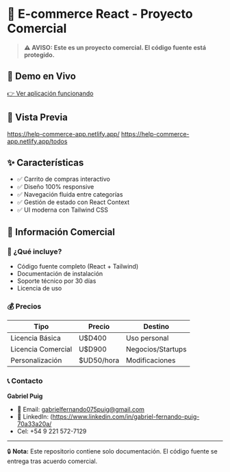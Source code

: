 # 🛒 E-commerce React - Proyecto Comercial

> **⚠️ AVISO: Este es un proyecto comercial. El código fuente está protegido.**

## 🎯 Demo en Vivo
[👉 Ver aplicación funcionando]([https://tu-demo.vercel.app](https://help-commerce-app.netlify.app/))

## 📸 Vista Previa
https://help-commerce-app.netlify.app/
https://help-commerce-app.netlify.app/todos

## ✨ Características
- ✅ Carrito de compras interactivo
- ✅ Diseño 100% responsive
- ✅ Navegación fluida entre categorías
- ✅ Gestión de estado con React Context
- ✅ UI moderna con Tailwind CSS

## 💼 Información Comercial

### 💎 ¿Qué incluye?
- Código fuente completo (React + Tailwind)
- Documentación de instalación
- Soporte técnico por 30 días
- Licencia de uso

### 💰 Precios
| Tipo | Precio | Destino |
|------|--------|---------|
| Licencia Básica | U$D400 | Uso personal |
| Licencia Comercial | U$D900 | Negocios/Startups |
| Personalización | $UD50/hora | Modificaciones |

### 📞 Contacto
**Gabriel Puig**
- 📧 Email: gabrielfernando075puig@gmail.com
- 💼 LinkedIn: (https://www.linkedin.com/in/gabriel-fernando-puig-70a33a20a/
- Cel: +54 9 221 572-7129

---

🔒 **Nota:** Este repositorio contiene solo documentación. El código fuente se entrega tras acuerdo comercial.
